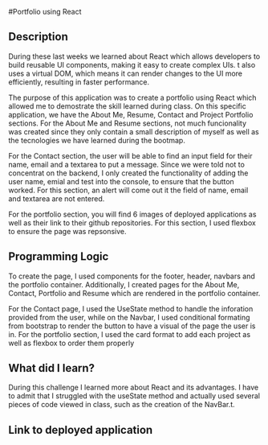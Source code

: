 #Portfolio using React


<h2><strong>Description</strong></h2>

<p>During these last weeks we learned about React which allows developers to build reusable UI components, making it easy to create complex UIs. t also uses a virtual DOM, which means it can render changes to the UI more efficiently, resulting in faster performance.</p>

<p>The purpose of this application was to create a portfolio using React which allowed me to demostrate the skill learned during class. On this specific application, we have the About Me, Resume, Contact and Project Portfolio sections. For the About Me and Resume sections, not much funcionality was created since they only contain a small description of myself as well as the tecnologies we have learned during the bootmap.</p>

<p>For the Contact section, the user will be able to find an input field for their name, email and a textarea to put a message. Since we were told not to concentrat on the backend, I only created the functionality of adding the user name, emial and test into the console, to ensure that the button worked. For this section, an alert will come out it the field of name, email and textarea are not entered.</p>

<p>For the portfolio section, you will find 6 images of deployed applications as well as their link to their github repositories. For this section, I used flexbox to ensure the page was repsonsive.</p>


<h2><strong>Programming Logic</strong></h2>

<p>To create the page, I used components for the footer, header, navbars and the portfolio container. Additionally, I created pages for the About Me, Contact, Portfolio and Resume which are rendered in the portfolio container. </p>

<p>For the Contact page, I used the UseState method to handle the inforation provided from the user, while on the Navbar, I used conditional formating from bootstrap to render the button to have a visual of the page the user is in. For the portfolio section, I used the card format to add each project as well as flexbox to order them properly</p>



<h2><strong>What did I learn?</strong></h2>

 <p>During this challenge I learned more about React and its advantages. I have to admit that I struggled with the useState method and actually used several pieces of code viewed in class, such as the creation of the NavBar.t.</p>

<h2><strong>Link to deployed application</strong></h2>

